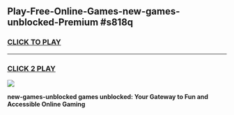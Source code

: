 
## Play-Free-Online-Games-new-games-unblocked-Premium #s818q
<h3>
<a href="https://premium.freeplayer.one?title=new-games-unblocked&ref=8M">CLICK TO PLAY</a></h3>
<hr>

<h3>
<a href="https://premium.freeplayer.one?title=new-games-unblocked&ref=8M">CLICK 2 PLAY</a>
  
</h3>

<a href="https://premium.freeplayer.one?title=new-games-unblocked&ref=8M"><img src="https://clearcache.store/games.png"></a>


**new-games-unblocked games unblocked: Your Gateway to Fun and Accessible Online Gaming**
